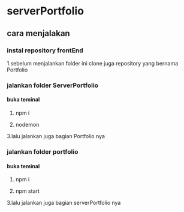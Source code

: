 # serverPortfolio

## cara menjalakan


### instal repository frontEnd

1.sebelum menjalankan folder ini clone juga repository yang bernama Portfolio

### jalankan folder ServerPortfolio


#### buka teminal

1. npm i

2. nodemon

3.lalu jalankan juga bagian Portfolio nya


### jalankan folder portfolio

#### buka teminal

1. npm i

2. npm start

3.lalu jalankan juga bagian serverPortfolio nya



